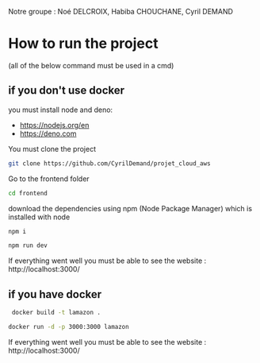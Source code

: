 Notre groupe : Noé DELCROIX, Habiba CHOUCHANE, Cyril DEMAND

# How to run the project

(all of the below command must be used in a cmd)

## if you don't use docker 
you must install node and deno:
- https://nodejs.org/en
- https://deno.com

You must clone the project 
``` bash
git clone https://github.com/CyrilDemand/projet_cloud_aws
```

Go to the frontend folder
``` bash
cd frontend
```

download the dependencies using npm (Node Package Manager) which is installed with node
``` bash
npm i
```

``` bash
npm run dev
```

If everything went well you must be able to see the website : http://localhost:3000/

## if you have docker


``` bash
 docker build -t lamazon .
```

``` bash
docker run -d -p 3000:3000 lamazon
```

If everything went well you must be able to see the website : http://localhost:3000/
